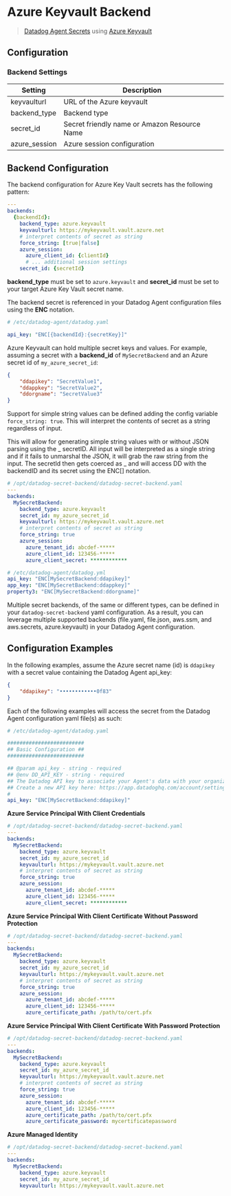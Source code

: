 # Azure Keyvault Backend

> [Datadog Agent Secrets](https://docs.datadoghq.com/agent/guide/secrets-management/?tab=linux) using [Azure Keyvault](https://docs.microsoft.com/en-us/Azure/key-vault/secrets/quick-create-portal)

## Configuration

### Backend Settings

| Setting | Description |
| --- | --- |
| keyvaulturl | URL of the Azure keyvault |
| backend_type | Backend type |
| secret_id | Secret friendly name or Amazon Resource Name |
| azure_session | Azure session configuration |

## Backend Configuration

The backend configuration for Azure Key Vault secrets has the following pattern:

```yaml
---
backends:
  {backendId}:
    backend_type: azure.keyvault
    keyvaulturl: https://mykeyvault.vault.azure.net
    # interpret contents of secret as string
    force_string: [true|false]
    azure_session:
      azure_client_id: {clientId}
      # ... additional session settings
    secret_id: {secretId}
```

**backend_type** must be set to `azure.keyvault` and **secret_id** must be set to your target Azure Key Vault secret name.

The backend secret is referenced in your Datadog Agent configuration files using the **ENC** notation.

```yaml
# /etc/datadog-agent/datadog.yaml

api_key: "ENC[{backendId}:{secretKey}]"

```

Azure Keyvault can hold multiple secret keys and values. For example, assuming a secret with a **backend_id** of `MySecretBackend` and an Azure secret id of `my_azure_secret_id`:

```json
{
    "ddapikey": "SecretValue1",
    "ddappkey": "SecretValue2",
    "ddorgname": "SecretValue3"
}
```

Support for simple string values can be defined adding the config variable `force_string: true`. This will interpret the contents of secret as a string regardless of input.

This will allow for generating simple string values with or without JSON parsing using the _ secretID. All input will be interpreted as a single string and if it fails to unmarshal the JSON, it will grab the raw string from the input. The secretId then gets coerced as _ and will access DD with the backendID and its secret using the ENC[] notation.

```yaml
# /opt/datadog-secret-backend/datadog-secret-backend.yaml
---
backends:
  MySecretBackend:
    backend_type: azure.keyvault
    secret_id: my_azure_secret_id
    keyvaulturl: https://mykeyvault.vault.azure.net
    # interpret contents of secret as string
    force_string: true
    azure_session:
      azure_tenant_id: abcdef-*****
      azure_client_id: 123456-*****
      azure_client_secret: ************
```

```yaml
# /etc/datadog-agent/datadog.yml
api_key: "ENC[MySecretBackend:ddapikey]"
app_key: "ENC[MySecretBackend:ddappkey]"
property3: "ENC[MySecretBackend:ddorgname]"
```

Multiple secret backends, of the same or different types, can be defined in your `datadog-secret-backend` yaml configuration. As a result, you can leverage multiple supported backends (file.yaml, file.json, aws.ssm, and aws.secrets, azure.keyvault) in your Datadog Agent configuration.


## Configuration Examples

In the following examples, assume the Azure secret name (id) is `ddapikey` with a secret value containing the Datadog Agent api_key:

```json
{
    "ddapikey": "••••••••••••0f83"
}
```

Each of the following examples will access the secret from the Datadog Agent configuration yaml file(s) as such:

```yaml
# /etc/datadog-agent/datadog.yaml

#########################
## Basic Configuration ##
#########################

## @param api_key - string - required
## @env DD_API_KEY - string - required
## The Datadog API key to associate your Agent's data with your organization.
## Create a new API key here: https://app.datadoghq.com/account/settings
#
api_key: "ENC[MySecretBackend:ddapikey]" 
```

**Azure Service Principal With Client Credentials**

```yaml
# /opt/datadog-secret-backend/datadog-secret-backend.yaml
---
backends:
  MySecretBackend:
    backend_type: azure.keyvault
    secret_id: my_azure_secret_id
    keyvaulturl: https://mykeyvault.vault.azure.net
    # interpret contents of secret as string
    force_string: true
    azure_session:
      azure_tenant_id: abcdef-*****
      azure_client_id: 123456-*****
      azure_client_secret: ************
```

**Azure Service Principal With Client Certificate Without Password Protection**

```yaml
# /opt/datadog-secret-backend/datadog-secret-backend.yaml
---
backends:
  MySecretBackend:
    backend_type: azure.keyvault
    secret_id: my_azure_secret_id
    keyvaulturl: https://mykeyvault.vault.azure.net
    # interpret contents of secret as string
    force_string: true
    azure_session:
      azure_tenant_id: abcdef-*****
      azure_client_id: 123456-*****
      azure_certificate_path: /path/to/cert.pfx
```

**Azure Service Principal With Client Certificate With Password Protection**

```yaml
# /opt/datadog-secret-backend/datadog-secret-backend.yaml
---
backends:
  MySecretBackend:
    backend_type: azure.keyvault
    secret_id: my_azure_secret_id
    keyvaulturl: https://mykeyvault.vault.azure.net
    # interpret contents of secret as string
    force_string: true
    azure_session:
      azure_tenant_id: abcdef-*****
      azure_client_id: 123456-*****
      azure_certificate_path: /path/to/cert.pfx
      azure_certificate_password: mycertificatepassword
```

**Azure Managed Identity**

```yaml
# /opt/datadog-secret-backend/datadog-secret-backend.yaml
---
backends:
  MySecretBackend:
    backend_type: azure.keyvault
    secret_id: my_azure_secret_id
    keyvaulturl: https://mykeyvault.vault.azure.net
```
